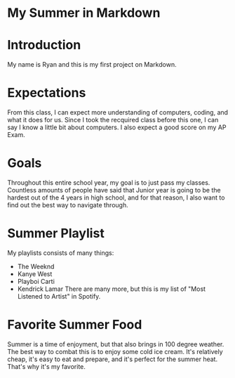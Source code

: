 # My Summer in Markdown
# Introduction
My name is Ryan and this is my first project on Markdown. 
# Expectations
From this class, I can expect more understanding of computers, coding, and what it does for us. Since I took the recquired class before this one, I can say I know a little bit about computers. I also expect a good score on my AP Exam. 
# Goals
Throughout this entire school year, my goal is to just pass my classes. Countless amounts of people have said that Junior year is going to be the hardest out of the 4 years in high school, and for that reason, I also want to find out the best way to navigate through. 
# Summer Playlist
My playlists consists of many things: 
- The Weeknd
- Kanye West
- Playboi Carti
- Kendrick Lamar
There are many more, but this is my list of "Most Listened to Artist" in Spotify. 
# Favorite Summer Food
Summer is a time of enjoyment, but that also brings in 100 degree weather. The best way to combat this is to enjoy some cold ice cream. It's relatively cheap, it's easy to eat and prepare, and it's perfect for the summer heat. That's why it's my favorite.
